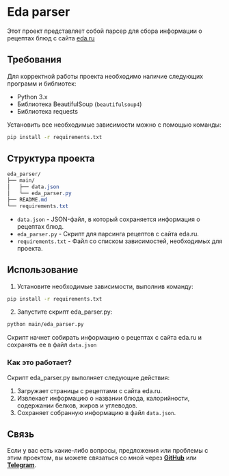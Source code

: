 # Eda parser
Этот проект представляет собой парсер для сбора информации о рецептах блюд с сайта [eda.ru](https://eda.ru/recepty/afishaeda/russkaya-kuhnya/osnovnye-blyuda?page=1)

## Требования

Для корректной работы проекта необходимо наличие следующих программ и библиотек:

- Python 3.x
- Библиотека BeautifulSoup (`beautifulsoup4`)
- Библиотека requests

Установить все необходимые зависимости можно с помощью команды:

```bash
pip install -r requirements.txt
```
## Структура проекта
```css
eda_parser/
├── main/
│   ├── data.json
│   └── eda_parser.py
├── README.md
└── requirements.txt
```
- `data.json` - JSON-файл, в который сохраняется информация о рецептах блюд.
- `eda_parser.py` - Скрипт для парсинга рецептов с сайта eda.ru.
- `requirements.txt` - Файл со списком зависимостей, необходимых для проекта.

## Использование
1. Установите необходимые зависимости, выполнив команду:

```bash
pip install -r requirements.txt
```
2. Запустите скрипт eda_parser.py:

```bash
python main/eda_parser.py
```
Скрипт начнет собирать информацию о рецептах с сайта eda.ru и сохранять ее в файл `data.json`

### Как это работает?
Скрипт eda_parser.py выполняет следующие действия:
1. Загружает страницы с рецептами с сайта eda.ru.
2. Извлекает информацию о названии блюда, калорийности, содержании белков, жиров и углеводов.
3. Сохраняет собранную информацию в файл `data.json`.

## Связь
Если у вас есть какие-либо вопросы, предложения или проблемы с этим проектом, вы можете связаться со мной через [__GitHub__](https://github.com/GepardXXX) или [__Telegram__](https://t.me/GepardXXX).